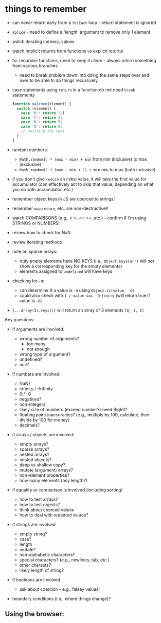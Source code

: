 # things to remember
- can *never* return early from a `forEach` loop - return statement is ignored
- `splice` - need to define a 'length' argument to remove only 1 element
- watch iterating indexes, values
- watch implicit returns from functions vs explicit returns
- for recursive functions, need to keep it *clean* - always return something from various branches
  - need to break problem down into doing the same steps over and over to be able to do things recursively
- case statements using `return` in a function do not need `break` statements
  ```javascript
  function valence(element) {
    switch (element) {
      case 'H': return 1;l
      case 'C': return 4;
      case 'N': return 5;
      case 'O': return 6;
      // omitting the rest
    }
  }
  ```
- random numbers:
  - `Math.random() * (max - min) + min` from min (inclusive) to max (exclusive)
  - `Math.random() * (max - min + 1) + min` min to max (both inclusive)

- if you don't give `reduce` an initial value, it will take the first value for accumulator (can effectively act to skip that value, depending on what you do with accumulator, etc.)
- remember object keys in JS are coerced to strings!
- remember `map`,`reduce`, etc. are non-destructive!!
- watch COMPARISONS (e.g., < >, <= >=, etc.) - confirm if I'm using STRINGS or NUMBERS!

- review how to check for NaN
- review iterating methods

- note on sparse arrays:
  - truly empty elements have NO KEYS (i.e., `Object.keys(arr)` will not show a corresponding key for the empty elements)
  - elements assigned to `undefined` will have keys

- checking for `-0`:
  - can determine if a value is `-0` using `Object.is(value, -0)`
  - could also check with `1 / value === -Infinity` (will return true if value is `-0`)

- `[...Array(3).keys()]` will return an array of 3 elements `[0, 1, 2]`

Key questions:
- if arguments are involved:
  - wrong number of arguments?
    - too many
    - not enough
  - wrong type of argument?
  - undefined?
  - null?

- if numbers are involved:
  - NaN?
  - Infinity / -Infinity
  - 0 / -0
  - negatives?
  - non-integers
  - likely size of numbers (exceed number?) need BigInt?
  - floating point inaccuracies? (e.g., multiply by 100, calculate, then divide by 100 for money)
  - decimals?

- if arrays / objects are involved:
  - empty arrays?
  - sparse arrays?
  - nested arrays?
  - nested objects?
  - deep vs shallow copy?
  - mutate (argument) arrays?
  - non-element properties?
  - how many elements (any length?)

- if equality or comparison is involved (including sorting)
  - how to test arrays?
  - how to test objects?
  - think about coerced values
  - how to deal with repeated values?

- if strings are involved
  - empty string?
  - case?
  - length
  - mutate?
  - non-alphabetic characters?
  - special characters? (e.g., newlines, tab, etc.)
  - other charsets?
  - likely length of string?

- if booleans are involved
  - ask about coercion - e.g., falsey values!

- boundary conditions (i.e., where things change)?

## Using the browser:
<!DOCTYPE html>
<html>
  <script src="18railFence.js"></script>
</html>
